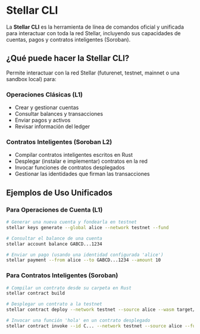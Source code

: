 # Stellar CLI

La **Stellar CLI** es la herramienta de línea de comandos oficial y unificada para interactuar con toda la red Stellar, incluyendo sus capacidades de cuentas, pagos y contratos inteligentes (Soroban).

## ¿Qué puede hacer la Stellar CLI?

Permite interactuar con la red Stellar (futurenet, testnet, mainnet o una sandbox local) para:

### Operaciones Clásicas (L1)
- Crear y gestionar cuentas  
- Consultar balances y transacciones  
- Enviar pagos y activos  
- Revisar información del ledger  

### Contratos Inteligentes (Soroban L2)
- Compilar contratos inteligentes escritos en Rust  
- Desplegar (instalar e implementar) contratos en la red  
- Invocar funciones de contratos desplegados  
- Gestionar las identidades que firman las transacciones  

## Ejemplos de Uso Unificados

### Para Operaciones de Cuenta (L1)
```bash
# Generar una nueva cuenta y fondearla en testnet
stellar keys generate --global alice --network testnet --fund

# Consultar el balance de una cuenta
stellar account balance GABCD...1234

# Enviar un pago (usando una identidad configurada 'alice')
stellar payment --from alice --to GABCD...1234 --amount 10
```

### Para Contratos Inteligentes (Soroban)
```bash
# Compilar un contrato desde su carpeta en Rust
stellar contract build

# Desplegar un contrato a la testnet
stellar contract deploy --network testnet --source alice --wasm target/wasm32-unknown-unknown/release/mi_contrato.wasm

# Invocar una función 'hola' en un contrato desplegado
stellar contract invoke --id C... --network testnet --source alice --func hola
```